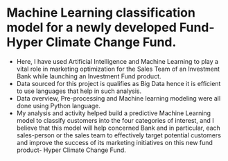 # Machine Learning classification model for a newly developed Fund- Hyper Climate Change Fund.
* Here, I have used Artificial Intelligence and Machine Learning to play a vital role in marketing optimization for the Sales Team of an Investment Bank while launching an Investment Fund product.
* Data sourced for this project is qualifies as Big Data hence it is efficient to use languages that help in such analysis.
* Data overview, Pre-processing and Machine learning modeling were all done using Python language.
* My analysis and activity helped build a predictive Machine Learning model to classify customers into the four categories of interest, and I believe that this model will help concerned Bank and in particular, each sales-person or the sales team to effectively target potential customers and improve the success of its marketing initiatives on this new fund product- Hyper Climate Change Fund.
